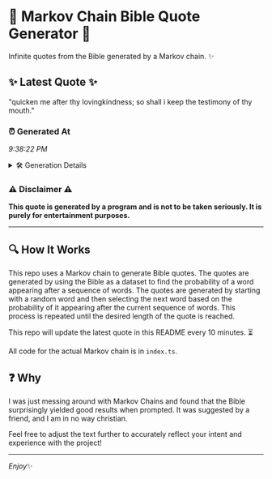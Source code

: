 # 📖 Markov Chain Bible Quote Generator 📖

Infinite quotes from the Bible generated by a Markov chain. ✨

## ✨ Latest Quote ✨
"quicken me after thy lovingkindness; so shall i keep the testimony of thy mouth."

### ⏰ Generated At
*9:38:22 PM*

<details>
    <summary>🛠️ Generation Details</summary>
    <p>
        <strong>🌱 Seed:</strong> quicken<br>
        <strong>🔄 Iterations:</strong> 13<br>
        <strong>📜 Context History:</strong><br>[ quicken ]: me<br>[ quicken, me ]: after<br>[ quicken, me, after ]: thy<br>[ quicken, me, after, thy ]: lovingkindness;<br>[ quicken, me, after, thy, lovingkindness; ]: so<br>[ quicken, me, after, thy, lovingkindness;, so ]: shall<br>[ me, after, thy, lovingkindness;, so, shall ]: i<br>[ after, thy, lovingkindness;, so, shall, i ]: keep<br>[ thy, lovingkindness;, so, shall, i, keep ]: the<br>[ lovingkindness;, so, shall, i, keep, the ]: testimony<br>[ so, shall, i, keep, the, testimony ]: of<br>[ shall, i, keep, the, testimony, of ]: thy<br>[ i, keep, the, testimony, of, thy ]: mouth.<br>
    </p>
</details>

### ⚠️ Disclaimer ⚠️
**This quote is generated by a program and is not to be taken seriously. It is purely for entertainment purposes.**

---

## 🔍 How It Works

This repo uses a Markov chain to generate Bible quotes. The quotes are generated by using the Bible as a dataset to find the probability of a word appearing after a sequence of words. The quotes are generated by starting with a random word and then selecting the next word based on the probability of it appearing after the current sequence of words. This process is repeated until the desired length of the quote is reached.

This repo will update the latest quote in this README every 10 minutes. ⏳

All code for the actual Markov chain is in `index.ts`.

## ❓ Why

I was just messing around with Markov Chains and found that the Bible surprisingly yielded good results when prompted. 
It was suggested by a friend, and I am in no way christian.

Feel free to adjust the text further to accurately reflect your intent and experience with the project!

---

*Enjoy*✨
